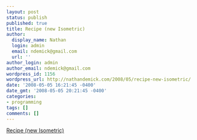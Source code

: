 ```yaml
---
layout: post
status: publish
published: true
title: Recipe (new Isometric)
author:
  display_name: Nathan
  login: admin
  email: ndemick@gmail.com
  url: ''
author_login: admin
author_email: ndemick@gmail.com
wordpress_id: 1156
wordpress_url: http://nathandemick.com/2008/05/recipe-new-isometric/
date: '2008-05-05 16:21:45 -0400'
date_gmt: '2008-05-05 20:21:45 -0400'
categories:
- programming
tags: []
comments: []
---
```

<p><a href='http://isometric.sixsided.org/_/recipe/'>Recipe (new Isometric)</a></p>
